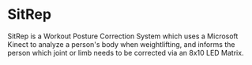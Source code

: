 # SitRep

SitRep is a Workout Posture Correction System which uses a Microsoft Kinect to analyze a person's body when weightlifting, and informs the person which joint or limb needs to be corrected via an 8x10 LED Matrix.
